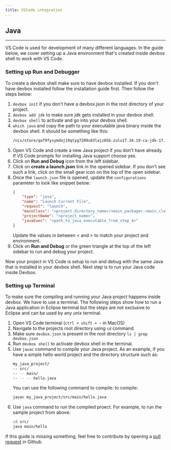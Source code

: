 ```yaml
---
title: VSCode integration
---
```



## Java
___
VS Code is used for development of many different languages. In the guide below, we cover setting up a Java environment that's created inside devbox shell to work with VS Code.

### Setting up Run and Debugger
To create a devbox shell make sure to have devbox installed. If you don't have devbox installed follow the installation guide first. Then follow the steps below:

1. `devbox init` if you don't have a devbox.json in the root directory of your project.
2. `devbox add jdk` to make sure jdk gets installed in your devbox shell.
3. `devbox shell` to activate and go into your devbox shell.
4. `which java` and copy the path to your executable java binary inside the devbox shell. It should be something like this:
    ```bash
    /nix/store/qaf9fysymdoj19qtyg7209s83lajz65b-zulu17.34.19-ca-jdk-17.0.3/bin/java
    ```
5. Open VS Code and create a new Java project if you don't have already. If VS Code prompts for installing Java support choose yes.
6. Click on **Run and Debug** icon from the left sidebar.
7. Click on **create a launch.json** link in the opened sidebar. If you don't see such a link, click on the small gear icon on the top of the open sidebar.
8. Once the `launch.json` file is opened, update the `configurations` parameter to look like snippet below:
    ```json
    {
        "type": "java",
        "name": "Launch Current File",
        "request": "launch",
        "mainClass": "<project_directory_name>/<main_package>.<main_class>",
        "projectName": "<project_name>",
        "javaExec": "<path_to_java_executable_from_step_4>"
    }
    ```
    Update the values in between < and > to match your project and environment.
9. Click on **Run and Debug** or the green triangle at the top of the left sidebar to run and debug your project.

Now your project in VS Code is setup to run and debug with the same Java that is installed in your devbox shell. Next step is to run your Java code inside Devbox.

### Setting up Terminal

To make sure the compiling and running your Java project happens inside devbox. We have to use a terminal. The following steps show how to run a Java application in Eclipse terminal but the steps are not exclusive to Eclipse and can be used by any unix terminal.

1. Open VS Code terminal (`ctrl + shift + ~` in MacOS)
2. Navigate to the projects root directory using `cd` command.
3. Make sure `devbox.json` is present in the root directory `ls | grep devbox.json`
4. Run `devbox shell` to activate devbox shell in the terminal.
5. Use `javac` command to compile your Java project. As an example, if you have a simple hello world project and the directory structure such as: 
    ```bash
    my_java_project/
    -- src/
    -- -- main/
    -- -- -- hello.java
    ```
    You can use the following command to compile:
    to compile:
    ```bash
    javac my_java_project/src/main/hello.java
    ```
6. Use `java` command to run the compiled proect. For example, to run the sample project from above:
    ```bash
    cd src/
    java main/hello
    ```

If this guide is missing something, feel free to contribute by opening a [pull request](https://github.com/jetpack-io/devbox/pulls) in Github.